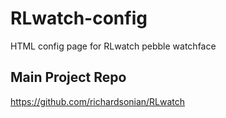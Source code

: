 # RLwatch-config
HTML config page for RLwatch pebble watchface
## Main Project Repo
https://github.com/richardsonian/RLwatch
